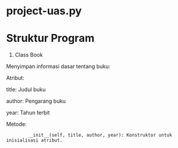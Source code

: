 # project-uas.py

# Struktur Program
1. Class Book

 
Menyimpan informasi dasar tentang buku:

Atribut:

title: Judul buku

author: Pengarang buku

year: Tahun terbit

Metode:

            __init__(self, title, author, year): Konstruktor untuk inisialisasi atribut.
